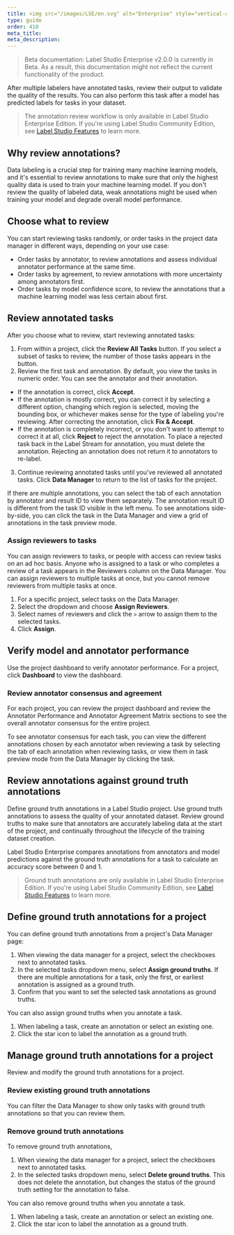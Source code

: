 ```yaml
---
title: <img src="/images/LSE/en.svg" alt="Enterprise" style="vertical-align:middle"/> Review annotations in Label Studio
type: guide
order: 410
meta_title: 
meta_description:
---
```


> Beta documentation: Label Studio Enterprise v2.0.0 is currently in Beta. As a result, this documentation might not reflect the current functionality of the product.

After multiple labelers have annotated tasks, review their output to validate the quality of the results. You can also perform this task after a model has predicted labels for tasks in your dataset. 

> The annotation review workflow is only available in Label Studio Enterprise Edition. If you're using Label Studio Community Edition, see [Label Studio Features](label_studio_compare.html) to learn more.

## Why review annotations?

Data labeling is a crucial step for training many machine learning models, and it's essential to review annotations to make sure that only the highest quality data is used to train your machine learning model. If you don't review the quality of labeled data, weak annotations might be used when training your model and degrade overall model performance. 

## Choose what to review

You can start reviewing tasks randomly, or order tasks in the project data manager in different ways, depending on your use case:
- Order tasks by annotator, to review annotations and assess individual annotator performance at the same time.
- Order tasks by agreement, to review annotations with more uncertainty among annotators first. 
- Order tasks by model confidence score, to review the annotations that a machine learning model was less certain about first. 

## Review annotated tasks

After you choose what to review, start reviewing annotated tasks:
1. From within a project, click the **Review All Tasks** button. If you select a subset of tasks to review, the number of those tasks appears in the button.
2. Review the first task and annotation. By default, you view the tasks in numeric order. You can see the annotator and their annotation. 
- If the annotation is correct, click **Accept**.
- If the annotation is mostly correct, you can correct it by selecting a different option, changing which region is selected, moving the bounding box, or whichever makes sense for the type of labeling you're reviewing. After correcting the annotation, click **Fix & Accept**. 
- If the annotation is completely incorrect, or you don't want to attempt to correct it at all, click **Reject** to reject the annotation. To place a rejected task back in the Label Stream for annotation, you must delete the annotation. Rejecting an annotation does not return it to annotators to re-label.
3. Continue reviewing annotated tasks until you've reviewed all annotated tasks. Click **Data Manager** to return to the list of tasks for the project.

If there are multiple annotations, you can select the tab of each annotation by annotator and result ID to view them separately. The annotation result ID is different from the task ID visible in the left menu. To see annotations side-by-side, you can click the task in the Data Manager and view a grid of annotations in the task preview mode.

### Assign reviewers to tasks
You can assign reviewers to tasks, or people with access can review tasks on an ad hoc basis. Anyone who is assigned to a task or who completes a review of a task appears in the Reviewers column on the Data Manager. You can assign reviewers to multiple tasks at once, but you cannot remove reviewers from multiple tasks at once.

1. For a specific project, select tasks on the Data Manager.
2. Select the dropdown and choose **Assign Reviewers**.
3. Select names of reviewers and click the `>` arrow to assign them to the selected tasks.
4. Click **Assign**. 

## Verify model and annotator performance 
Use the project dashboard to verify annotator performance. For a project, click **Dashboard** to view the dashboard.

### Review annotator consensus and agreement
For each project, you can review the project dashboard and review the Annotator Performance and Annotator Agreement Matrix sections to see the overall annotator consensus for the entire project.

To see annotator consensus for each task, you can view the different annotations chosen by each annotator when reviewing a task by selecting the tab of each annotation when reviewing tasks, or view them in task preview mode from the Data Manager by clicking the task. 

## Review annotations against ground truth annotations 

Define ground truth annotations in a Label Studio project. Use ground truth annotations to assess the quality of your annotated dataset. Review ground truths to make sure that annotators are accurately labeling data at the start of the project, and continually throughout the lifecycle of the training dataset creation.

Label Studio Enterprise compares annotations from annotators and model predictions against the ground truth annotations for a task to calculate an accuracy score between 0 and 1.

> Ground truth annotations are only available in Label Studio Enterprise Edition. If you're using Label Studio Community Edition, see [Label Studio Features](label_studio_compare.html) to learn more.

## Define ground truth annotations for a project

You can define ground truth annotations from a project's Data Manager page:
1. When viewing the data manager for a project, select the checkboxes next to annotated tasks.
2. In the selected tasks dropdown menu, select **Assign ground truths**. If there are multiple annotations for a task, only the first, or earliest annotation is assigned as a ground truth. 
3. Confirm that you want to set the selected task annotations as ground truths. 

You can also assign ground truths when you annotate a task.
1. When labeling a task, create an annotation or select an existing one.
2. Click the star icon to label the annotation as a ground truth. 

## Manage ground truth annotations for a project

Review and modify the ground truth annotations for a project.

### Review existing ground truth annotations

You can filter the Data Manager to show only tasks with ground truth annotations so that you can review them. 

### Remove ground truth annotations
To remove ground truth annotations, 
1. When viewing the data manager for a project, select the checkboxes next to annotated tasks.
2. In the selected tasks dropdown menu, select **Delete ground truths**. This does not delete the annotation, but changes the status of the ground truth setting for the annotation to false.

You can also remove ground truths when you annotate a task.
1. When labeling a task, create an annotation or select an existing one.
2. Click the star icon to label the annotation as a ground truth. 
